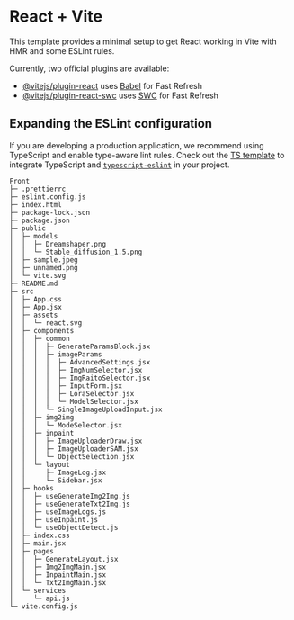 # React + Vite

This template provides a minimal setup to get React working in Vite with HMR and some ESLint rules.

Currently, two official plugins are available:

- [@vitejs/plugin-react](https://github.com/vitejs/vite-plugin-react/blob/main/packages/plugin-react/README.md) uses [Babel](https://babeljs.io/) for Fast Refresh
- [@vitejs/plugin-react-swc](https://github.com/vitejs/vite-plugin-react-swc) uses [SWC](https://swc.rs/) for Fast Refresh

## Expanding the ESLint configuration

If you are developing a production application, we recommend using TypeScript and enable type-aware lint rules. Check out the [TS template](https://github.com/vitejs/vite/tree/main/packages/create-vite/template-react-ts) to integrate TypeScript and [`typescript-eslint`](https://typescript-eslint.io) in your project.


```
Front
├─ .prettierrc
├─ eslint.config.js
├─ index.html
├─ package-lock.json
├─ package.json
├─ public
│  ├─ models
│  │  ├─ Dreamshaper.png
│  │  └─ Stable_diffusion_1.5.png
│  ├─ sample.jpeg
│  ├─ unnamed.png
│  └─ vite.svg
├─ README.md
├─ src
│  ├─ App.css
│  ├─ App.jsx
│  ├─ assets
│  │  └─ react.svg
│  ├─ components
│  │  ├─ common
│  │  │  ├─ GenerateParamsBlock.jsx
│  │  │  ├─ imageParams
│  │  │  │  ├─ AdvancedSettings.jsx
│  │  │  │  ├─ ImgNumSelector.jsx
│  │  │  │  ├─ ImgRaitoSelector.jsx
│  │  │  │  ├─ InputForm.jsx
│  │  │  │  ├─ LoraSelector.jsx
│  │  │  │  └─ ModelSelector.jsx
│  │  │  └─ SingleImageUploadInput.jsx
│  │  ├─ img2img
│  │  │  └─ ModeSelector.jsx
│  │  ├─ inpaint
│  │  │  ├─ ImageUploaderDraw.jsx
│  │  │  ├─ ImageUploaderSAM.jsx
│  │  │  └─ ObjectSelection.jsx
│  │  └─ layout
│  │     ├─ ImageLog.jsx
│  │     └─ Sidebar.jsx
│  ├─ hooks
│  │  ├─ useGenerateImg2Img.js
│  │  ├─ useGenerateTxt2Img.js
│  │  ├─ useImageLogs.js
│  │  ├─ useInpaint.js
│  │  └─ useObjectDetect.js
│  ├─ index.css
│  ├─ main.jsx
│  ├─ pages
│  │  ├─ GenerateLayout.jsx
│  │  ├─ Img2ImgMain.jsx
│  │  ├─ InpaintMain.jsx
│  │  └─ Txt2ImgMain.jsx
│  └─ services
│     └─ api.js
└─ vite.config.js

```